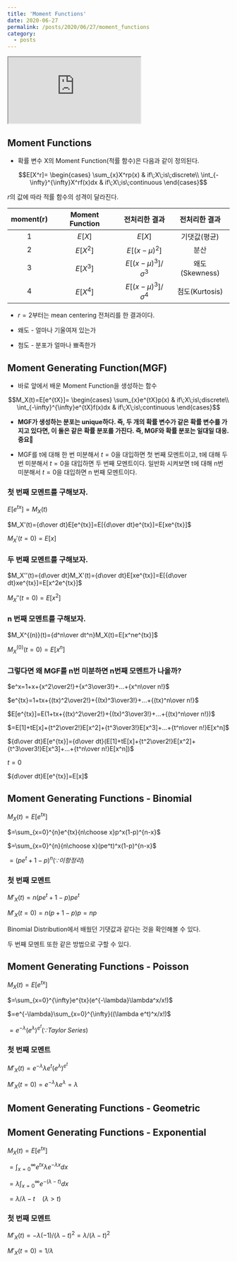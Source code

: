 ```yaml
---
title: 'Moment Functions'
date: 2020-06-27
permalink: /posts/2020/06/27/moment_functions
category:
  - posts
---
```


<iframe src="https://www.youtube.com/embed/V6a3MPrv0dM"> </iframe>

## Moment Functions
- 확률 변수 X의 Moment Function(적률 함수)은 다음과 같이 정의된다.

$$E[X^r]=
\begin{cases}
\sum_{x}X^rp(x) & if\;X\;is\;discrete\\
\int_{-\infty}^{\infty}X^rf(x)dx  & if\;X\;is\;continuous
\end{cases}$$

$r$의 값에 따라 적률 함수의 성격이 달라진다.

| moment\(r\) | Moment Function | 전처리한 결과 | 전처리한 결과 |
|:--:|:--:|:--:|:--:|
| 1 | $E[X]$ | $E[X]$ | 기댓값(평균) |
| 2 | $E[X^2]$ | $E[(x-\mu)^2]$ | 분산 |
| 3 | $E[X^3]$ | $E[(x-\mu)^3]/\sigma^3$ | 왜도(Skewness) |
| 4 | $E[X^4]$ | $E[(x-\mu)^3]/\sigma^4$ | 첨도(Kurtosis) |

* $r=2$부터는 mean centering 전처리를 한 결과이다.

* 왜도 - 얼마나 기울여져 있는가

* 첨도 - 분포가 얼마나 뾰족한가

## Moment Generating Function(MGF)
- 바로 앞에서 배운 Moment Function을 생성하는 함수

$$M_X(t)=E[e^{tX}]=
\begin{cases}
\sum_{x}e^{tX}p(x) & if\;X\;is\;discrete\\
\int_{-\infty}^{\infty}e^{tX}f(x)dx  & if\;X\;is\;continuous
\end{cases}$$

- **MGF가 생성하는 분포는 unique하다. 즉, 두 개의 확률 변수가 같은 확률 변수를 가지고 있다면, 이 둘은 같은 확률 분포를 가진다. 즉, MGF와 확률 분포는 일대일 대응. 중요**

- MGF를 t에 대해 한 번 미분해서 $t=0$을 대입하면 첫 번째 모멘트이고, t에 대해 두 번 미분해서 $t=0$을 대입하면 두 번째 모멘트이다. 일반화 시켜보면 t에 대해 n번 미분해서 $t=0$을 대입하면 n 번째 모멘트이다.

### 첫 번째 모멘트를 구해보자.  

$E[e^{tx}]=M_X(t)$  

$M_X'(t)={d\over dt}E[e^{tx}]=E[{d\over dt}e^{tx}]=E[xe^{tx}]$  

$M_X'(t=0)=E[x]$  

### 두 번째 모멘트를 구해보자.  
$M_X''(t)={d\over dt}M_X'(t)={d\over dt}E[xe^{tx}]=E[{d\over dt}xe^{tx}]=E[x^2e^{tx}]$  

$M_X''(t=0)=E[x^2]$  

### n 번째 모멘트를 구해보자.  
$M_X^{(n)}(t)={d^n\over dt^n}M_X(t)=E[x^ne^{tx}]$  

$M_X^{(0)}(t=0)=E[x^n]$  

### 그렇다면 왜 MGF를 n번 미분하면 n번째 모멘트가 나올까?
$e^x=1+x+{x^2\over2!}+{x^3\over3!}+...+{x^n\over n!}$  

$e^{tx}=1+tx+{(tx)^2\over2!}+{(tx)^3\over3!}+...+{(tx)^n\over n!}$  

$E[e^{tx}]=E(1+tx+{(tx)^2\over2!}+{(tx)^3\over3!}+...+{(tx)^n\over n!})$  

$=E[1]+tE[x]+{t^2\over2!}E[x^2]+{t^3\over3!}E[x^3]+...+{t^n\over n!}E[x^n]$  

${d\over dt}E[e^{tx}]={d\over dt}(E[1]+tE[x]+{t^2\over2!}E[x^2]+{t^3\over3!}E[x^3]+...+{t^n\over n!}E[x^n])$  

$t=0$  

${d\over dt}E[e^{tx}]=E[x]$  

## Moment Generating Functions - Binomial
$M_X(t)=E[e^{tx}]$  

$=\sum_{x=0}^{n}e^{tx}{n\choose x}p^x(1-p)^{n-x}$  

$=\sum_{x=0}^{n}{n\choose x}(pe^t)^x(1-p)^{n-x}$  

$=(pe^t+1-p)^n(\because 이항정리)$  

### 첫 번째 모멘트
$M'_X(t)=n(pe^t+1-p)pe^t$  

$M'_X(t=0)=n(p+1-p)p=np$  

Binomial Distribution에서 배웠던 기댓값과 같다는 것을 확인해볼 수 있다.

두 번째 모멘트 또한 같은 방법으로 구할 수 있다.

## Moment Generating Functions - Poisson
$M_X(t)=E[e^{tx}]$  

$=\sum_{x=0}^{\infty}e^{tx}(e^{-\lambda}\lambda^x/x!)$  

$=e^{-\lambda}\sum_{x=0}^{\infty}((\lambda e^t)^x/x!)$  

$=e^{-\lambda}(e^{\lambda})^{e^t}(\because Taylor\;Series)$  

### 첫 번째 모멘트
$M'_X(t)=e^{-\lambda}\lambda e^t(e^{\lambda})^{e^t}$  

$M'_X(t=0)=e^{-\lambda}\lambda e^{\lambda}=\lambda$  

## Moment Generating Functions - Geometric
## Moment Generating Functions - Exponential
$M_X(t)=E[e^{tx}]$  

$=\int_{x=0}^{\infty}e^{tx}\lambda e^{-\lambda x}dx$  

$=\lambda\int_{x=0}^{\infty}e^{-(\lambda-t)}dx$  

$=\lambda/\lambda-t\quad(\lambda>t)$  

### 첫 번째 모멘트
$M'_X(t)=-\lambda (-1)/(\lambda-t)^2=\lambda/(\lambda-t)^2$  

$M'_X(t=0)=1/\lambda$  